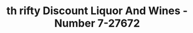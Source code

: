 ---
f_zip-code: 71112
f_state-code: LA
title: th rifty Discount Liquor And Wines - Number 7-27672
f_phone: 318-742-4652
f_city-only: Bossier City
f_address: 3238 Barksdale Boulevard Bossier City
f_location-unique-id: '27672'
slug: th-rifty-discount-liquor-and-wines---number-7-27672
updated-on: '2024-05-30T13:46:58.046Z'
created-on: '2024-05-30T13:36:59.803Z'
published-on: '2024-05-30T13:54:32.469Z'
f_city-state: cms/city/bossier-city-la.md
f_company: cms/company/th-rifty-discount-liquor-and-wines---number-7.md
f_state: cms/state/louisiana.md
layout: '[payday-loan].html'
tags: payday-loan
---